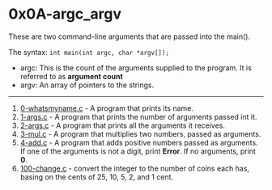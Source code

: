 # 0x0A-argc_argv

These are two command-line arguments that are passed into the main().

The syntax:
`int main(int argc, char *argv[]);`

- argc: This is the count of the arguments supplied to the program. It is referred to as **argument count**
- argv: An array of pointers to the strings.
-------------------------------------------------------------
1. [0-whatsmyname.c](./0-whatsmyname.c) - A program that prints its name.
2. [1-args.c](./1-args.c) - A program that prints the number of arguments passed int it.
3. [2-args.c](./2-args.c) - A program that prints all the arguments it receives.
4. [3-mul.c](./3-mul.c) - A program that multiplies two numbers, passed as arguments.
5. [4-add.c](./4-add.c) - A program that adds positive numbers passed as arguments. If one of the arguments is not a digit, print **Error**. If no arguments, print **0**.
6. [100-change.c](./100-change.c) - convert the integer to the number of coins each has, basing on the cents of 25, 10, 5, 2, and 1 cent.
